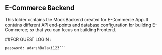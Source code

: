 ## E-Commerce Backend

This folder contains the Mock Backend created for E-Commerce App. It contains different API end-points and database configuration for building E-Commerce; so that you can focus on building Frontend.


##FOR GUEST LOGIN :
```email: adarshbalak@gmail.com
password: adarshBalaki123```
